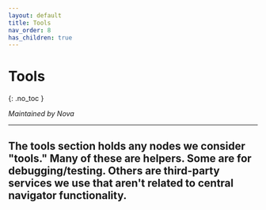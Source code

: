 ```yaml
---
layout: default
title: Tools
nav_order: 8
has_children: true
---
```


# Tools
{: .no_toc }

*Maintained by Nova*

---

## The tools section holds any nodes we consider "tools." Many of these are helpers. Some are for debugging/testing. Others are third-party services we use that aren't related to central navigator functionality.